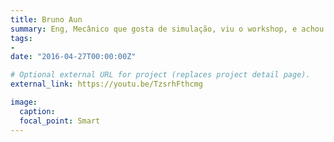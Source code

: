 ```yaml
---
title: Bruno Aun 
summary: Eng, Mecânico que gosta de simulação, viu o workshop, e achou interessante a didática e percebeu que tem um mercado enorme na área de eficiência energética, muito maior do que ele imaginava. 
tags:
- 
date: "2016-04-27T00:00:00Z"

# Optional external URL for project (replaces project detail page).
external_link: https://youtu.be/TzsrhFthcmg

image:
  caption: 
  focal_point: Smart
---
```

